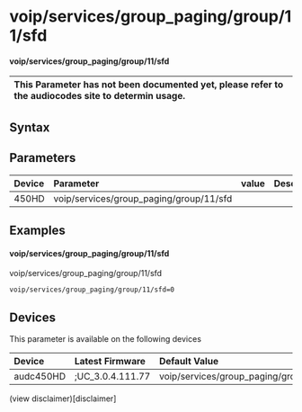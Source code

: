 ﻿---
description: voip/services/group_paging/group/11/sfd
search: false
---

# voip/services/group_paging/group/11/sfd

#### voip/services/group_paging/group/11/sfd


| This Parameter has not been documented yet, please refer to the audiocodes site to determin usage.  | 
| :--- |

## Syntax

## Parameters
|Device|Parameter|value|Description|
|:---|:---|:---|:---|
| 450HD | voip/services/group_paging/group/11/sfd |  |  |

## Examples
#### voip/services/group_paging/group/11/sfd

voip/services/group_paging/group/11/sfd

```
voip/services/group_paging/group/11/sfd=0
```

## Devices
This parameter is available on the following devices

| Device | Latest Firmware | Default Value |
|:---|:---|:---|
| audc450HD | ;UC_3.0.4.111.77 | voip/services/group_paging/group/11/sfd=0 

(view disclaimer)[disclaimer]
